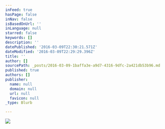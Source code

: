 ```yaml
---
inFeed: true
hasPage: false
inNav: false
isBasedOnUrl: ''
inLanguage: null
starred: false
keywords: []
description: ''
datePublished: '2016-03-09T22:30:21.571Z'
dateModified: '2016-03-09T22:29:29.396Z'
title: ''
author: []
sourcePath: _posts/2016-03-09-1baffa3e-a9d7-4316-9dfc-2a421db53b96.md
published: true
authors: []
publisher:
  name: null
  domain: null
  url: null
  favicon: null
_type: Blurb

---
```

![](https://the-grid-user-content.s3-us-west-2.amazonaws.com/80b42f9e-1cc4-4e78-a836-087acc720131.png)
